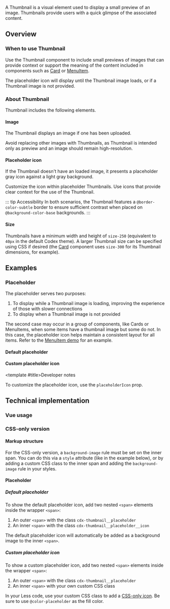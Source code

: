<script setup>
import { CdxThumbnail, CdxAccordion } from '@wikimedia/codex';
import ThumbnailDefault from '@/../component-demos/thumbnail/examples/ThumbnailDefault.vue';
import ThumbnailCustomIcon from '@/../component-demos/thumbnail/examples/ThumbnailCustomIcon.vue';
</script>

A Thumbnail is a visual element used to display a small preview of an image. Thumbnails provide
users with a quick glimpse of the associated content.

<cdx-demo-wrapper :force-controls="true">
<template v-slot:demo>
	<thumbnail-default />
</template>

<template v-slot:code>

:::code-group

<<< @/../component-demos/thumbnail/examples/ThumbnailDefault.vue [NPM]

<<< @/../component-demos/thumbnail/examples-mw/ThumbnailDefault.vue [MediaWiki]

:::

</template>
</cdx-demo-wrapper>

## Overview

### When to use Thumbnail
Use the Thumbnail component to include small previews of images that can provide
context or support the meaning of the content included in components such as
[Card](./card.md) or [MenuItem](./menu-item.md).

The placeholder icon will display until the Thumbnail image loads, or if a
Thumbnail image is not provided.

### About Thumbnail

Thumbnail includes the following elements.

#### Image

The Thumbnail displays an image if one has been uploaded.

<cdx-demo-best-practices>
<cdx-demo-best-practice type="dont">

Avoid replacing other images with Thumbnails, as Thumbnail is intended only as preview and an image should remain high-resolution.

</cdx-demo-best-practice>
</cdx-demo-best-practices>

#### Placeholder icon

If the Thumbnail doesn't have an loaded image, it presents a placeholder gray icon against a light gray background.

<cdx-demo-best-practices>

<cdx-demo-best-practice>Customize the icon within placeholder Thumbnails.</cdx-demo-best-practice>
<cdx-demo-best-practice>Use icons that provide clear context for the use of the Thumbnail.</cdx-demo-best-practice>

</cdx-demo-best-practices>

::: tip Accessibility
In both scenarios, the Thumbnail features a `@border-color-subtle` border to ensure sufficient contrast when placed on `@background-color-base` backgrounds.
:::

#### Size

Thumbnails have a minimum width and height of `size-250` (equivalent to `40px`
in the default Codex theme). A larger Thumbnail size can be specified using CSS
if desired (the [Card](./card.md) component uses `size-300` for its Thumbnail
dimensions, for example).

## Examples

### Placeholder

The placeholder serves two purposes:

1. To display while a Thumbnail image is loading, improving the experience of those with slower
   connections
2. To display when a Thumbnail image is not provided

The second case may occur in a group of components, like Cards or MenuItems, when some items have a
thumbnail image but some do not. In this case, the placeholder icon helps maintain a consistent
layout for all items. Refer to the [MenuItem demo](./menu-item.html#within-a-list) for an example.

#### Default placeholder

<cdx-demo-wrapper>
<template v-slot:demo>
	<cdx-thumbnail :thumbnail="null" />
</template>

<template v-slot:code>

```vue-html
<cdx-thumbnail :thumbnail="null" />
```

</template>
</cdx-demo-wrapper>

#### Custom placeholder icon

<cdx-demo-wrapper>
<template v-slot:demo>
	<thumbnail-custom-icon />
</template>

<template v-slot:code>

:::code-group

<<< @/../component-demos/thumbnail/examples/ThumbnailCustomIcon.vue [NPM]

<<< @/../component-demos/thumbnail/examples-mw/ThumbnailCustomIcon.vue [MediaWiki]

:::

</template>
</cdx-demo-wrapper>

<cdx-accordion>

<template #title>Developer notes</template>

To customize the placeholder icon, use the `placeholderIcon` prop.

</cdx-accordion>

## Technical implementation

### Vue usage

### CSS-only version

#### Markup structure

For the CSS-only version, a `background-image` rule must be set on the inner span. You can do this
via a `style` attribute (like in the example below), or by adding a custom CSS class to the inner
span and adding the `background-image` rule in your styles.

<cdx-demo-wrapper>
<template v-slot:demo>
	<!-- Wrapper <span>. -->
	<span class="cdx-thumbnail">
		<!-- Image span. -->
		<span class="cdx-thumbnail__image" style="background-image: url( https://upload.wikimedia.org/wikipedia/commons/thumb/2/21/64_365_Color_Macro_%285498808099%29.jpg/200px-64_365_Color_Macro_%285498808099%29.jpg );"></span>
	</span>
</template>
<template v-slot:code>

```html
<!-- Wrapper <span>. -->
<span class="cdx-thumbnail">
	<!-- Image span. -->
	<span class="cdx-thumbnail__image" style="background-image: url( https://upload.wikimedia.org/wikipedia/commons/thumb/2/21/64_365_Color_Macro_%285498808099%29.jpg/200px-64_365_Color_Macro_%285498808099%29.jpg );"></span>
</span>
```

</template>
</cdx-demo-wrapper>

#### Placeholder

##### Default placeholder

To show the default placeholder icon, add two nested `<span>` elements inside the wrapper `<span>`:
1. An outer `<span>` with the class `cdx-thumbnail__placeholder`
2. An inner `<span>` with the class `cdx-thumbnail__placeholder__icon`

The default placeholder icon will automatically be added as a background image to the inner
`<span>`.

<cdx-demo-wrapper>
<template v-slot:demo>
	<span class="cdx-thumbnail">
		<span class="cdx-thumbnail__placeholder">
			<span class="cdx-thumbnail__placeholder__icon"></span>
		</span>
	</span>
</template>
<template v-slot:code>

```html
<span class="cdx-thumbnail">
	<span class="cdx-thumbnail__placeholder">
		<span class="cdx-thumbnail__placeholder__icon"></span>
	</span>
</span>
```

</template>
</cdx-demo-wrapper>

##### Custom placeholder icon

To show a custom placeholder icon, add two nested `<span>` elements inside the wrapper `<span>`:
1. An outer `<span>` with the class `cdx-thumbnail__placeholder`
2. An inner `<span>` with your own custom CSS class

In your Less code, use your custom CSS class to add a [CSS-only icon](./icon.md#css-only-version).
Be sure to use `@color-placeholder` as the fill color.

<cdx-demo-wrapper>
<template v-slot:demo>
	<span class="cdx-thumbnail">
		<span class="cdx-thumbnail__placeholder">
			<span class="cdx-demo-css-icon--article"></span>
		</span>
	</span>
</template>
<template v-slot:code>

```html
<span class="cdx-thumbnail">
	<span class="cdx-thumbnail__placeholder">
		<span class="cdx-demo-css-icon--article"></span>
	</span>
</span>
```

:::code-group

```less [NPM]
// Note: you must import the design tokens before importing the css-icon mixin
@import ( reference ) '@wikimedia/codex-design-tokens/theme-wikimedia-ui.less';
@import ( reference ) '@wikimedia/codex/mixins/css-icon.less';

.cdx-demo-css-icon--article {
	.cdx-mixin-css-icon( @cdx-icon-article, @color-placeholder );
}
```

```less [MediaWiki]
@import 'mediawiki.skin.variables.less';

.cdx-demo-css-icon--article {
	.cdx-mixin-css-icon( @cdx-icon-article, @color-placeholder );
}
```

:::

</template>
</cdx-demo-wrapper>

<style lang="less">
@import ( reference ) '@wikimedia/codex-design-tokens/theme-wikimedia-ui.less';
@import ( reference ) '@wikimedia/codex/mixins/css-icon.less';

.cdx-demo-css-icon--article {
	.cdx-mixin-css-icon( @cdx-icon-article, @color-placeholder );
}
</style>
